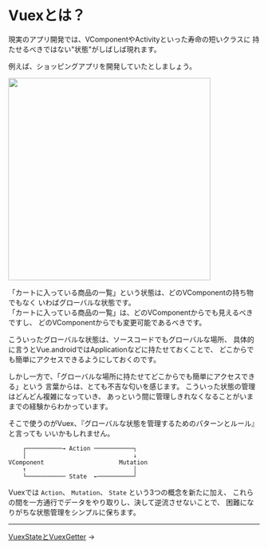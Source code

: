 
Vuexとは？
================================================================================

現実のアプリ開発では、VComponentやActivityといった寿命の短いクラスに
持たせるべきではない"状態"がしばしば現れます。

例えば、ショッピングアプリを開発していたとしましょう。

<img src="https://raw.github.com/wcaokaze/Vue.android/master/imgs/example_status.png" width="405px">

「カートに入っている商品の一覧」という状態は、どのVComponentの持ち物でもなく
いわばグローバルな状態です。  
「カートに入っている商品の一覧」は、どのVComponentからでも見えるべきですし、
どのVComponentからでも変更可能であるべきです。

こういったグローバルな状態は、ソースコードでもグローバルな場所、
具体的に言うとVue.androidではApplicationなどに持たせておくことで、
どこからでも簡単にアクセスできるようにしておくのです。

しかし一方で、「グローバルな場所に持たせてどこからでも簡単にアクセスできる」という
言葉からは、とても不吉な匂いを感じます。
こういった状態の管理はどんどん複雑になっていき、
あっという間に管理しきれなくなることがいままでの経験からわかっています。

そこで使うのがVuex、『グローバルな状態を管理するためのパターンとルール』と言っても
いいかもしれません。

```
    ┌──────────→ Action ───────────┐
    │                              ↓
VComponent                     Mutation
    ↑                              │
    └─────────── State  ←──────────┘
```
Vuexでは `Action`、 `Mutation`、 `State` という3つの概念を新たに加え、
これらの間を一方通行でデータをやり取りし、決して逆流させないことで、
困難になりがちな状態管理をシンプルに保ちます。


* * * * * * * * * * * * * * * * * * * * * * * * * * * * * * * * * * * * * * * *

[VuexStateとVuexGetter](VuexStates-and-VuexGetters.md) →

